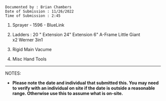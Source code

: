 ```
Documented by : Brian Chambers
Date of Submission : 11/26/2022 
Time of Submission : 2:45
```

1. Sprayer - 
1596 - BlueLink

2. Ladders :
20 " Extension
24" Extension
6" A-Frame
Little Giant      
x2 Werner 3in1

4. Rigid Main Vacume

5. Misc Hand Tools

***


NOTES:

* **Please note the date and individual that submitted this. You may need to verify with an individual on site if the date is outside a reasonable range. Otherwise use this to assume what is on-site.**